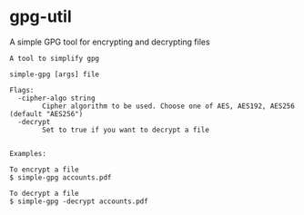 # gpg-util
A simple GPG tool for encrypting and decrypting files

```
A tool to simplify gpg

simple-gpg [args] file

Flags:
  -cipher-algo string
    	Cipher algorithm to be used. Choose one of AES, AES192, AES256 (default "AES256")
  -decrypt
    	Set to true if you want to decrypt a file


Examples:

To encrypt a file
$ simple-gpg accounts.pdf

To decrypt a file
$ simple-gpg -decrypt accounts.pdf
```
